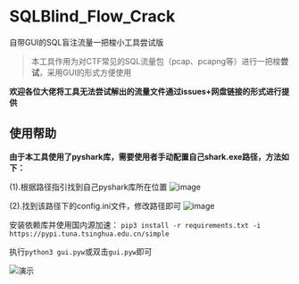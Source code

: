 # SQLBlind_Flow_Crack
自带GUI的SQL盲注流量一把梭小工具尝试版

>本工具作用为对CTF常见的SQL流量包（pcap、pcapng等）进行一把梭**尝试**，采用GUI的形式方便使用

**欢迎各位大佬将工具无法尝试解出的流量文件通过issues+网盘链接的形式进行提供**

## 使用帮助
**由于本工具使用了pyshark库，需要使用者手动配置自己shark.exe路径，方法如下：**

(1).根据路径指引找到自己pyshark库所在位置
![image](https://github.com/Mumuzi7179/SQLBlind_Flow_Crack/assets/74121593/c91a4545-0e1f-4b60-9270-009e6abb8b77)

(2).找到该路径下的config.ini文件，修改路径即可
![image](https://github.com/Mumuzi7179/SQLBlind_Flow_Crack/assets/74121593/c44ac15f-c602-4f79-b824-3a9f6fabf8b2)

安装依赖库并使用国内源加速：
`pip3 install -r requirements.txt -i https://pypi.tuna.tsinghua.edu.cn/simple`

执行`python3 gui.pyw`或双击`gui.pyw`即可

![演示](https://github.com/Mumuzi7179/SQLBlind_Flow_Crack/assets/74121593/b92baf1a-e34f-454c-bfcb-61432e9e0671)
